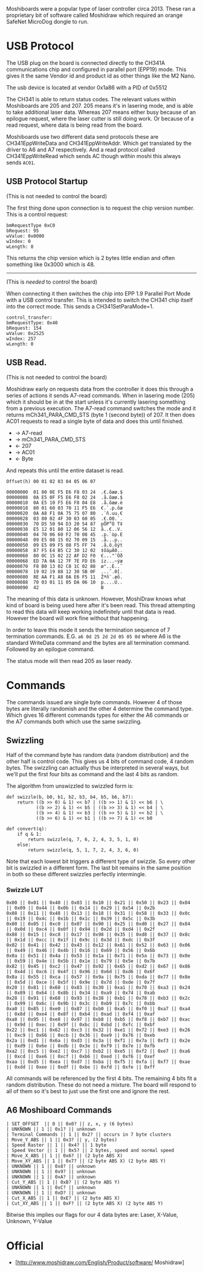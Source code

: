 Moshiboards were a popular type of laser controller circa 2013. These ran a proprietary bit of software called Moshidraw which required an orange SafeNet MicroDog dongle to run. 

# USB Protocol
The USB plug on the board is connected directly to the CH341A communications chip and configured in parallel port (EPP19) mode. This gives it the same Vendor id and product id as other things like the M2 Nano.

The usb device is located at vendor 0x1a86 with a PID of 0x5512

The CH341 is able to return status codes. The relevant values within Moshiboards are 205 and 207. 205 means it's in lasering mode, and is able to take additional laser data. Whereas 207 means either busy because of an epilogue request, where the laser cutter is still doing work. Or because of a read request, where data is being read from the board. 

Moshiboards use two different data send protocols these are CH341EppWriteData and CH341EppWriteAddr. Which get translated by the driver to A6 and A7 respectively. And a read protocol called CH341EppWriteRead which sends AC though within moshi this always sends `AC01`.

## USB Protocol Startup

(This is not needed to control the board)

The first thing done upon connection is to request the chip version number. This is a control request:
```
bmRequestType 0xC0
bRequest: 95
wValue: 0x0000
wIndex: 0
wLength: 8
```
This returns the chip version which is 2 bytes little endian and often something like 0x3000 which is 48. 

---

(This is *needed* to control the board)

When connecting it then switches the chip into EPP 1.9 Parallel Port Mode with a USB control transfer. This is intended to switch the CH341 chip itself into the correct mode. This sends a CH341SetParaMode=1. 
```
control_transfer:
bmRequestType: 0x40
bRequest: 154
wValue: 0x2525
wIndex: 257
wLength: 0
```

## USB Read.

(This is not needed to control the board)

Moshidraw early on requests data from the controller it does this through a series of actions it sends A7-read commands. When in lasering mode (205) which it should be in at the start unless it's currently lasering something from a previous execution. The A7-read command switches the mode and it returns mCh341_PARA_CMD_STS (byte 1 (second byte)) of 207. It then does AC01 requests to read a single byte of data and does this until finished. 

* -> A7-read
* -> mCh341_PARA_CMD_STS
* <- 207
* -> AC01
* <- Byte


And repeats this until the entire dataset is read.

```
Offset(h) 00 01 02 03 04 05 06 07

00000000  01 80 0E F5 E6 F8 03 24  .€.õæø.$
00000008  0A E5 0F F5 E6 F8 02 24  .å.õæø.$
00000010  0A E5 10 F5 E6 F8 04 E8  .å.õæø.è
00000018  80 01 60 03 70 11 F5 E6  €.`.p.õæ
00000020  0A A8 F1 0A 75 75 07 80  .¨ñ.uu.€
00000028  03 80 02 4F 30 03 60 05  .€.O0.`.
00000030  70 D5 50 94 D3 20 54 87  pÕP”Ó T‡
00000038  E5 12 01 80 12 06 56 12  å..€..V.
00000040  04 70 06 60 F2 70 08 45  .p.`òp.E
00000048  09 E5 08 15 02 70 09 15  .å...p..
00000050  09 E5 09 F5 08 F5 FF 74  .å.õ.õÿt
00000058  87 F5 E4 B5 C2 30 12 02  ‡õäµÂ0..
00000060  80 0C 15 02 22 AF D2 F0  €..."¯Òð
00000068  ED 7A 0A 12 7F 7E FD E6  íz...~ýæ
00000070  F8 B0 13 02 C8 1C 02 88  ø°..È..ˆ
00000078  19 02 19 88 12 30 5B 0F  ...ˆ.0[.
00000080  8E AA F1 A8 0A E6 F5 11  Žªñ¨.æõ.
00000088  70 03 01 11 05 DA 06 10  p....Ú..
00000090  42                       B
```

The meaning of this data is unknown. However, MoshiDraw knows what kind of board is being used here after it's been read. This thread attempting to read this data will keep working indefinitely until that data is read. However the board will work fine without that happening.

In order to leave this mode it sends the termination sequence of 7 termination commands. E.G. `a6 0d 25 2d 2d 05 05 0d` where A6 is the standard WriteData command and the bytes are all termination command. Followed by an epilogue command.

The status mode will then read 205 as laser ready.


# Commands

The commands issued are single byte commands. However 4 of those bytes are literally randomish and the other 4 determine the command type. Which gives 16 different commands types for either the A6 commands or the A7 commands both which use the same swizzling.

## Swizzling

Half of the command byte has random data (random distribution) and the other half is control code. This gives us 4 bits of command code, 4 random bytes. The swizzling can actually thus be interpreted in several ways, but we'll put the first four bits as command and the last 4 bits as random.

The algorithm from unswizzled to swizzled form is:

    def swizzle(b, b0, b1, b2, b3, b4, b5, b6, b7):
        return ((b >> 0) & 1) << b7 | ((b >> 1) & 1) << b6 | \
               ((b >> 2) & 1) << b5 | ((b >> 3) & 1) << b4 | \
               ((b >> 4) & 1) << b3 | ((b >> 5) & 1) << b2 | \
               ((b >> 6) & 1) << b1 | ((b >> 7) & 1) << b0

    def convert(q):
        if q & 1:
            return swizzle(q, 7, 6, 2, 4, 3, 5, 1, 0)
        else:
            return swizzle(q, 5, 1, 7, 2, 4, 3, 6, 0)

Note that each lowest bit triggers a different type of swizzle. So every other bit is swizzled in a different form. The last bit remains in the same position in both so these different swizzles perfectly intermingle.

### Swizzle LUT
```
0x00 || 0x01 || 0x40 || 0x03 || 0x10 || 0x21 || 0x50 || 0x23 || 0x04 || 0x09 || 0x44 || 0x0b || 0x14 || 0x29 || 0x54 || 0x2b
0x08 || 0x11 || 0x48 || 0x13 || 0x18 || 0x31 || 0x58 || 0x33 || 0x0c || 0x19 || 0x4c || 0x1b || 0x1c || 0x39 || 0x5c || 0x3b
0x80 || 0x05 || 0xc0 || 0x07 || 0x90 || 0x25 || 0xd0 || 0x27 || 0x84 || 0x0d || 0xc4 || 0x0f || 0x94 || 0x2d || 0xd4 || 0x2f
0x88 || 0x15 || 0xc8 || 0x17 || 0x98 || 0x35 || 0xd8 || 0x37 || 0x8c || 0x1d || 0xcc || 0x1f || 0x9c || 0x3d || 0xdc || 0x3f
0x02 || 0x41 || 0x42 || 0x43 || 0x12 || 0x61 || 0x52 || 0x63 || 0x06 || 0x49 || 0x46 || 0x4b || 0x16 || 0x69 || 0x56 || 0x6b
0x0a || 0x51 || 0x4a || 0x53 || 0x1a || 0x71 || 0x5a || 0x73 || 0x0e || 0x59 || 0x4e || 0x5b || 0x1e || 0x79 || 0x5e || 0x7b
0x82 || 0x45 || 0xc2 || 0x47 || 0x92 || 0x65 || 0xd2 || 0x67 || 0x86 || 0x4d || 0xc6 || 0x4f || 0x96 || 0x6d || 0xd6 || 0x6f
0x8a || 0x55 || 0xca || 0x57 || 0x9a || 0x75 || 0xda || 0x77 || 0x8e || 0x5d || 0xce || 0x5f || 0x9e || 0x7d || 0xde || 0x7f
0x20 || 0x81 || 0x60 || 0x83 || 0x30 || 0xa1 || 0x70 || 0xa3 || 0x24 || 0x89 || 0x64 || 0x8b || 0x34 || 0xa9 || 0x74 || 0xab
0x28 || 0x91 || 0x68 || 0x93 || 0x38 || 0xb1 || 0x78 || 0xb3 || 0x2c || 0x99 || 0x6c || 0x9b || 0x3c || 0xb9 || 0x7c || 0xbb
0xa0 || 0x85 || 0xe0 || 0x87 || 0xb0 || 0xa5 || 0xf0 || 0xa7 || 0xa4 || 0x8d || 0xe4 || 0x8f || 0xb4 || 0xad || 0xf4 || 0xaf
0xa8 || 0x95 || 0xe8 || 0x97 || 0xb8 || 0xb5 || 0xf8 || 0xb7 || 0xac || 0x9d || 0xec || 0x9f || 0xbc || 0xbd || 0xfc || 0xbf
0x22 || 0xc1 || 0x62 || 0xc3 || 0x32 || 0xe1 || 0x72 || 0xe3 || 0x26 || 0xc9 || 0x66 || 0xcb || 0x36 || 0xe9 || 0x76 || 0xeb
0x2a || 0xd1 || 0x6a || 0xd3 || 0x3a || 0xf1 || 0x7a || 0xf3 || 0x2e || 0xd9 || 0x6e || 0xdb || 0x3e || 0xf9 || 0x7e || 0xfb
0xa2 || 0xc5 || 0xe2 || 0xc7 || 0xb2 || 0xe5 || 0xf2 || 0xe7 || 0xa6 || 0xcd || 0xe6 || 0xcf || 0xb6 || 0xed || 0xf6 || 0xef
0xaa || 0xd5 || 0xea || 0xd7 || 0xba || 0xf5 || 0xfa || 0xf7 || 0xae || 0xdd || 0xee || 0xdf || 0xbe || 0xfd || 0xfe || 0xff
```

All commands will be referenced by the first 4 bits. The remaining 4 bits fit a random distribution. These do not need a mixture. The board will respond to all of them so it's best to just use the first one and ignore the rest.

## A6 Moshiboard Commands
```
| SET_OFFSET  || 0 || 0x0? || z, x, y (6 bytes)
| UNKNOWN || 1 || 0x1? || unknown
| Terminal Commands || 1 || 0x2? || occurs in 7 byte clusters
| Move_Y_ABS || 1 || 0x3? || y, (2 bytes)
| Speed Raster || 1 || 0x4? || 1 byte
| Speed Vector || 1 || 0x5? || 2 bytes, speed and normal speed
| Move_X_ABS || 1 || 0x6? || (2 byte ABS X)
| Move_XY_ABS || 1 || 0x7? || (2 byte ABS X) (2 byte ABS Y)
| UNKNOWN || 1 || 0x8? || unknown
| UNKNOWN || 1 || 0x9? || unknown
| UNKNOWN || 1 || 0xA? || unknown
| Cut_Y_ABS || 1 || 0xB? || (2 byte ABS Y)
| UNKNOWN || 1 || 0xC? || unknown
| UNKNOWN || 1 || 0xD? || unknown
| Cut_X_ABS || 1 || 0xE? || (2 byte ABS X)
| Cut_XY_ABS || 1 || 0xF? || (2 byte ABS X) (2 byte ABS Y)
```

Bitwise this implies our flags for our 4 data bytes are: Laser, X-Value, Unknown, Y-Value

# Official

* [http://www.moshidraw.com/English/Product/software/ Moshidraw]